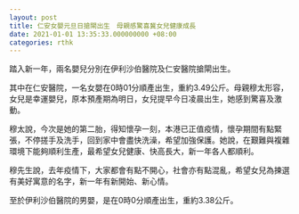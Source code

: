 ```yaml
---
layout: post
title: 仁安女嬰元旦日搶閘出生　母親感驚喜冀女兒健康成長
date: 2021-01-01 13:35:33.000000000 +08:00
categories: rthk
---
```


踏入新一年，兩名嬰兒分別在伊利沙伯醫院及仁安醫院搶閘出生。

其中在仁安醫院，一名女嬰在0時01分順產出生，重約3.49公斤。母親穆太形容，女兒是幸運嬰兒，原本預產期為明日，女兒提早今日凌晨出生，她感到驚喜及激動。

穆太說，今次是她的第二胎，得知懷孕一刻，本港已正值疫情，懷孕期間有點緊張，不停搓手及洗手，回到家中會盡快洗澡，希望加強保護。她說，在艱難與複雜環境下能夠順利生產，最希望女兒健康、快高長大，新一年各人都順利。

穆先生說，去年疫情下，大家都會有點不開心，社會亦有點混亂，希望女兒為揀選有美好寓意的名字，新一年有新開始、新心情。

至於伊利沙伯醫院的男嬰，是在0時0分順產出生，重約3.38公斤。
